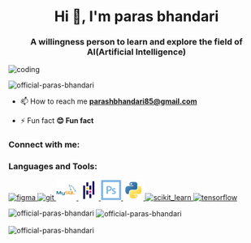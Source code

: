 
<h1 align="center">Hi 👋, I'm paras bhandari</h1>
<h3 align="center">A willingness person to learn and explore the field of AI(Artificial Intelligence)</h3>

<img src="https://user-images.githubusercontent.com/55389276/140866485-8fb1c876-9a8f-4d6a-98dc-08c4981eaf70.gif" alt="coding" height="300" width="500">

<p align="left"> <img src="https://komarev.com/ghpvc/?username=official-paras-bhandari&label=Profile%20views&color=0e75b6&style=flat" alt="official-paras-bhandari" /> </p>

- 📫 How to reach me **parashbhandari85@gmail.com**

- ⚡ Fun fact **😊 Fun fact**

<h3 align="left">Connect with me:</h3>
<p align="left">
</p>

<h3 align="left">Languages and Tools:</h3>
<p align="left"> <a href="https://www.figma.com/" target="_blank" rel="noreferrer"> <img src="https://www.vectorlogo.zone/logos/figma/figma-icon.svg" alt="figma" width="40" height="40"/> </a> <a href="https://git-scm.com/" target="_blank" rel="noreferrer"> <img src="https://www.vectorlogo.zone/logos/git-scm/git-scm-icon.svg" alt="git" width="40" height="40"/> </a> <a href="https://www.mysql.com/" target="_blank" rel="noreferrer"> <img src="https://raw.githubusercontent.com/devicons/devicon/master/icons/mysql/mysql-original-wordmark.svg" alt="mysql" width="40" height="40"/> </a> <a href="https://pandas.pydata.org/" target="_blank" rel="noreferrer"> <img src="https://raw.githubusercontent.com/devicons/devicon/2ae2a900d2f041da66e950e4d48052658d850630/icons/pandas/pandas-original.svg" alt="pandas" width="40" height="40"/> </a> <a href="https://www.photoshop.com/en" target="_blank" rel="noreferrer"> <img src="https://raw.githubusercontent.com/devicons/devicon/master/icons/photoshop/photoshop-line.svg" alt="photoshop" width="40" height="40"/> </a> <a href="https://www.python.org" target="_blank" rel="noreferrer"> <img src="https://raw.githubusercontent.com/devicons/devicon/master/icons/python/python-original.svg" alt="python" width="40" height="40"/> </a> <a href="https://scikit-learn.org/" target="_blank" rel="noreferrer"> <img src="https://upload.wikimedia.org/wikipedia/commons/0/05/Scikit_learn_logo_small.svg" alt="scikit_learn" width="40" height="40"/> </a> <a href="https://www.tensorflow.org" target="_blank" rel="noreferrer"> <img src="https://www.vectorlogo.zone/logos/tensorflow/tensorflow-icon.svg" alt="tensorflow" width="40" height="40"/> </a> </p>

<p><img align="left" src="https://github-readme-stats.vercel.app/api/top-langs?username=official-paras-bhandari&show_icons=true&locale=en&layout=compact" alt="official-paras-bhandari" /></p>

<p>&nbsp;<img align="center" src="https://github-readme-stats.vercel.app/api?username=official-paras-bhandari&show_icons=true&locale=en" alt="official-paras-bhandari" /></p>

<p><img align="center" src="https://github-readme-streak-stats.herokuapp.com/?user=official-paras-bhandari&" alt="official-paras-bhandari" /></p>
